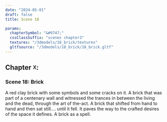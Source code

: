 ```yaml
---
date: "2024-05-01"
draft: false
title: Scene 18

params:
  chapterSymbol: "&#9747;"
  cssClassSuffix: "scenes chapter3"
  textures: "/3dmodels/18_brick/textures"
  gltfsource: "/3dmodels/18_brick/18_brick.gltf"
---
```

## Chapter &#9747;:
### Scene 18: Brick
<canvas id="c"></canvas>

A red clay brick with some symbols and some cracks on it. A brick that was part of a centenary wall and  witnessed the trances in between the living and the dead, through the art of the-act. A brick that shifted from hand to hand and then sat still…. until it fell. It paves the way to the crafted desires of the space it defines. A brick as a spell. 
